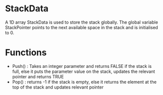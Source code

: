 # StackData

A 1D array StackData is used to store the stack globally. The global variable StackPointer points to the next available space in the stack and is initialised to 0.

# Functions

- Push() : Takes an integer parameter and returns FALSE if the stack is full, else it puts the parameter value on the stack, updates the relevant pointer and returns TRUE
- Pop() : returns -1 if the stack is empty, else it returns the element at the top of the stack and updates relevant pointer
